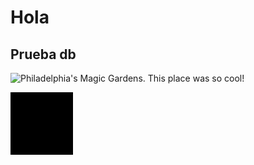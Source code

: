 # Hola

## Prueba db



![Philadelphia's Magic Gardens. This place was so cool!](https://todosqa.com/wp-content/uploads/2019/03/testing3.jpg "Philadelphia's Magic Gardens")



<div style="
    width: 100px;
    height: 100px;
    background: black;
"></div>